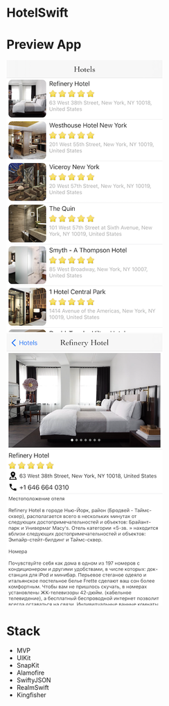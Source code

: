 # HotelSwift
# Preview App
![Build Status](https://github.com/michaeldub97/screenshots/blob/main/IMG_4918.PNG)
![Build Status](https://github.com/michaeldub97/screenshots/blob/main/IMG_4920.PNG)

# Stack

- MVP
- UIKit
- SnapKit
- Alamofire
- SwiftyJSON
- RealmSwift
- Kingfisher
